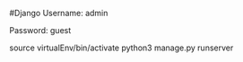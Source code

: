#Django
Username: admin

Password: guest

source virtualEnv/bin/activate
python3 manage.py runserver
